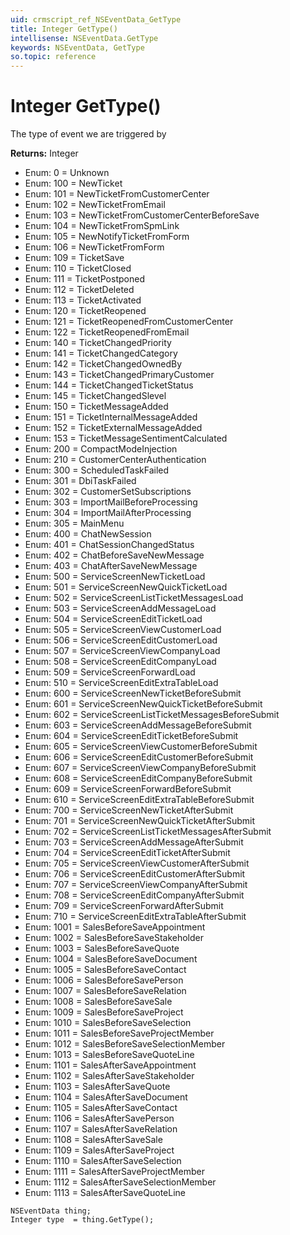 ```yaml
---
uid: crmscript_ref_NSEventData_GetType
title: Integer GetType()
intellisense: NSEventData.GetType
keywords: NSEventData, GetType
so.topic: reference
---
```


# Integer GetType()

The type of event we are triggered by

**Returns:** Integer

* Enum: 0 = Unknown
* Enum: 100 = NewTicket
* Enum: 101 = NewTicketFromCustomerCenter
* Enum: 102 = NewTicketFromEmail
* Enum: 103 = NewTicketFromCustomerCenterBeforeSave
* Enum: 104 = NewTicketFromSpmLink
* Enum: 105 = NewNotifyTicketFromForm
* Enum: 106 = NewTicketFromForm
* Enum: 109 = TicketSave
* Enum: 110 = TicketClosed
* Enum: 111 = TicketPostponed
* Enum: 112 = TicketDeleted
* Enum: 113 = TicketActivated
* Enum: 120 = TicketReopened
* Enum: 121 = TicketReopenedFromCustomerCenter
* Enum: 122 = TicketReopenedFromEmail
* Enum: 140 = TicketChangedPriority
* Enum: 141 = TicketChangedCategory
* Enum: 142 = TicketChangedOwnedBy
* Enum: 143 = TicketChangedPrimaryCustomer
* Enum: 144 = TicketChangedTicketStatus
* Enum: 145 = TicketChangedSlevel
* Enum: 150 = TicketMessageAdded
* Enum: 151 = TicketInternalMessageAdded
* Enum: 152 = TicketExternalMessageAdded
* Enum: 153 = TicketMessageSentimentCalculated
* Enum: 200 = CompactModeInjection
* Enum: 210 = CustomerCenterAuthentication
* Enum: 300 = ScheduledTaskFailed
* Enum: 301 = DbiTaskFailed
* Enum: 302 = CustomerSetSubscriptions
* Enum: 303 = ImportMailBeforeProcessing
* Enum: 304 = ImportMailAfterProcessing
* Enum: 305 = MainMenu
* Enum: 400 = ChatNewSession
* Enum: 401 = ChatSessionChangedStatus
* Enum: 402 = ChatBeforeSaveNewMessage
* Enum: 403 = ChatAfterSaveNewMessage
* Enum: 500 = ServiceScreenNewTicketLoad
* Enum: 501 = ServiceScreenNewQuickTicketLoad
* Enum: 502 = ServiceScreenListTicketMessagesLoad
* Enum: 503 = ServiceScreenAddMessageLoad
* Enum: 504 = ServiceScreenEditTicketLoad
* Enum: 505 = ServiceScreenViewCustomerLoad
* Enum: 506 = ServiceScreenEditCustomerLoad
* Enum: 507 = ServiceScreenViewCompanyLoad
* Enum: 508 = ServiceScreenEditCompanyLoad
* Enum: 509 = ServiceScreenForwardLoad
* Enum: 510 = ServiceScreenEditExtraTableLoad
* Enum: 600 = ServiceScreenNewTicketBeforeSubmit
* Enum: 601 = ServiceScreenNewQuickTicketBeforeSubmit
* Enum: 602 = ServiceScreenListTicketMessagesBeforeSubmit
* Enum: 603 = ServiceScreenAddMessageBeforeSubmit
* Enum: 604 = ServiceScreenEditTicketBeforeSubmit
* Enum: 605 = ServiceScreenViewCustomerBeforeSubmit
* Enum: 606 = ServiceScreenEditCustomerBeforeSubmit
* Enum: 607 = ServiceScreenViewCompanyBeforeSubmit
* Enum: 608 = ServiceScreenEditCompanyBeforeSubmit
* Enum: 609 = ServiceScreenForwardBeforeSubmit
* Enum: 610 = ServiceScreenEditExtraTableBeforeSubmit
* Enum: 700 = ServiceScreenNewTicketAfterSubmit
* Enum: 701 = ServiceScreenNewQuickTicketAfterSubmit
* Enum: 702 = ServiceScreenListTicketMessagesAfterSubmit
* Enum: 703 = ServiceScreenAddMessageAfterSubmit
* Enum: 704 = ServiceScreenEditTicketAfterSubmit
* Enum: 705 = ServiceScreenViewCustomerAfterSubmit
* Enum: 706 = ServiceScreenEditCustomerAfterSubmit
* Enum: 707 = ServiceScreenViewCompanyAfterSubmit
* Enum: 708 = ServiceScreenEditCompanyAfterSubmit
* Enum: 709 = ServiceScreenForwardAfterSubmit
* Enum: 710 = ServiceScreenEditExtraTableAfterSubmit
* Enum: 1001 = SalesBeforeSaveAppointment
* Enum: 1002 = SalesBeforeSaveStakeholder
* Enum: 1003 = SalesBeforeSaveQuote
* Enum: 1004 = SalesBeforeSaveDocument
* Enum: 1005 = SalesBeforeSaveContact
* Enum: 1006 = SalesBeforeSavePerson
* Enum: 1007 = SalesBeforeSaveRelation
* Enum: 1008 = SalesBeforeSaveSale
* Enum: 1009 = SalesBeforeSaveProject
* Enum: 1010 = SalesBeforeSaveSelection
* Enum: 1011 = SalesBeforeSaveProjectMember
* Enum: 1012 = SalesBeforeSaveSelectionMember
* Enum: 1013 = SalesBeforeSaveQuoteLine
* Enum: 1101 = SalesAfterSaveAppointment
* Enum: 1102 = SalesAfterSaveStakeholder
* Enum: 1103 = SalesAfterSaveQuote
* Enum: 1104 = SalesAfterSaveDocument
* Enum: 1105 = SalesAfterSaveContact
* Enum: 1106 = SalesAfterSavePerson
* Enum: 1107 = SalesAfterSaveRelation
* Enum: 1108 = SalesAfterSaveSale
* Enum: 1109 = SalesAfterSaveProject
* Enum: 1110 = SalesAfterSaveSelection
* Enum: 1111 = SalesAfterSaveProjectMember
* Enum: 1112 = SalesAfterSaveSelectionMember
* Enum: 1113 = SalesAfterSaveQuoteLine

```crmscript
NSEventData thing;
Integer type  = thing.GetType();
```


